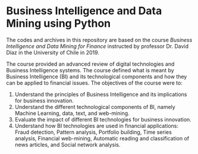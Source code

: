 # Business Intelligence and Data Mining using Python
The codes and archives in this repository are based on the course _Business Intelligence and Data Mining for Finance_ instructed by professor Dr. David Díaz in the University of Chile in 2019.

The course provided an advanced review of digital technologies and Business Intelligence systems. The course defined what is meant by Business Intelligence (BI) and its technological components and how they can be applied to financial issues. The objectives of the course were to:
1. Understand the principles of Business Intelligence and its implications for business innovation.
2. Understand the different technological components of BI, namely Machine Learning, data, text, and web-mining.
3. Evaluate the impact of different BI technologies for business innovation.
4. Understand how BI technologies are used in financial applications: Fraud detection, Pattern analysis, Portfolio building, Time series analysis, Financial web-mining, Automatic reading and classification of news articles, and Social network analysis.
